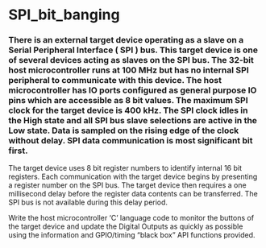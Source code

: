 # SPI_bit_banging
### There is an external target device operating as a slave on a Serial Peripheral Interface ( SPI ) bus. This target device is one of several devices acting as slaves on the SPI bus. The 32-bit host microcontroller runs at 100 MHz but has no internal SPI peripheral to communicate with this device. The host microcontroller has IO ports configured as general purpose IO pins which are accessible as 8 bit values. The maximum SPI clock for the target device is 400 kHz. The SPI clock idles in the High state and all SPI bus slave selections are active in the Low state. Data is sampled on the rising edge of the clock without delay. SPI data communication is most significant bit first.

The target device uses 8 bit register numbers to identify internal 16 bit registers. Each communication with the target device begins by presenting a register number on the SPI bus. The target device then requires a one millisecond delay before the register data contents can be transferred. The SPI bus is not available during this delay period.

Write the host microcontroller ‘C’ language code to monitor the buttons of the target device and update the Digital Outputs as quickly as possible using the information and GPIO/timing “black box” API functions provided.
